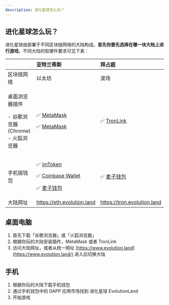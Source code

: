 ```yaml
---
description: 进化星球怎么玩？
---
```


## 进化星球怎么玩？

进化星球由部署于不同区块链网络的大陆构成。**首先你要先选择在哪一块大陆上进行游戏**。不同大陆的软硬件要求可见下表：

<table>
  <thead>
    <tr>
      <th style="text-align:left"></th>
      <th style="text-align:left"> <b>     &#x4E9A;&#x7279;&#x5170;&#x8482;&#x65AF;</b>
      </th>
      <th style="text-align:left"> <b>&#x62DC;&#x5360;&#x5EAD;</b>
      </th>
    </tr>
  </thead>
  <tbody>
    <tr>
      <td style="text-align:left">&#x533A;&#x5757;&#x94FE;&#x7F51;&#x7EDC;</td>
      <td style="text-align:left">&#x4EE5;&#x592A;&#x574A;</td>
      <td style="text-align:left">&#x6CE2;&#x573A;</td>
    </tr>
    <tr>
      <td style="text-align:left">
        <p>&#x684C;&#x9762;&#x6D4F;&#x89C8;&#x5668;&#x63D2;&#x4EF6;</p>
        <p>- &#x8C37;&#x6B4C;&#x6D4F;&#x89C8;&#x5668;(Chrome)
          <br />- &#x706B;&#x72D0;&#x6D4F;&#x89C8;&#x5668;</p>
      </td>
      <td style="text-align:left">
        <p>&#x2705; <a href="https://metamask.io/">MetaMask</a>
        </p>
        <p>&#x2705; <a href="https://addons.mozilla.org/en-US/firefox/addon/ether-metamask/">MetaMask</a>
        </p>
      </td>
      <td style="text-align:left">&#x2705; <a href="https://chrome.google.com/webstore/detail/tronlink/ibnejdfjmmkpcnlpebklmnkoeoihofec">TronLink</a>
      </td>
    </tr>
    <tr>
      <td style="text-align:left">&#x624B;&#x673A;&#x7248;&#x94B1;&#x5305;</td>
      <td style="text-align:left">
        <p>&#x2705; <a href="https://itunes.apple.com/us/app/imtoken-2-0-bitcoin-ethereum/id1384798940?mt=8">imToken</a>
        </p>
        <p>&#x2705; <a href="https://wallet.coinbase.com/">Coinbase Wallet</a>
        </p>
        <p>&#x2705; <a href="http://www.mathwallet.org/">&#x9EA6;&#x5B50;&#x94B1;&#x5305;</a>
        </p>
      </td>
      <td style="text-align:left">&#x2705; <a href="http://www.mathwallet.org/">&#x9EA6;&#x5B50;&#x94B1;&#x5305;</a>
      </td>
    </tr>
    <tr>
      <td style="text-align:left">&#x5927;&#x9646;&#x7F51;&#x5740;</td>
      <td style="text-align:left"> <a href="https://atlantis.evolution.land/">https://eth.evolution.land</a>
      </td>
      <td style="text-align:left"> <a href="https://tron.evolution.land/">https://tron.evolution.land</a>
      </td>
    </tr>
  </tbody>
</table>


## 桌面电脑

1. 首先下载「谷歌浏览器」或「火狐浏览器」
2. 根据你玩的大陆安装插件，MetaMask 或者 TronLink
3. 访问大陆网址，或者从统一网址 [https://www.evolution.land](https://www.evolution.land/) 进入后切换大陆

## 手机

1. 根据你玩的大陆下载手机钱包
2. 通过手机钱包中的 DAPP 应用市场找到 进化星球 EvolutionLand
3. 开始游戏

